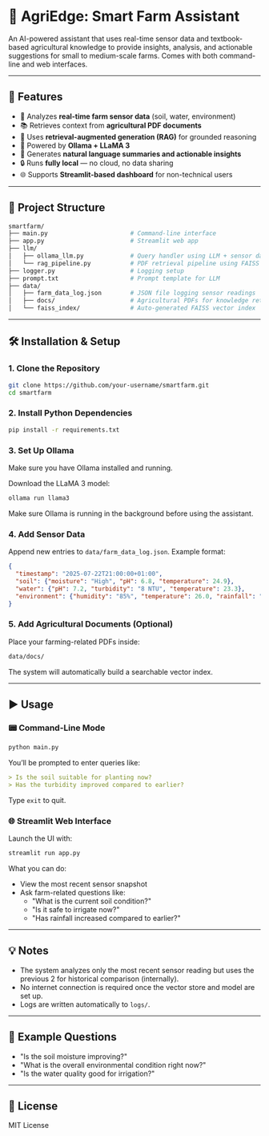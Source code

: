 # 🌾 AgriEdge: Smart Farm Assistant

An AI-powered assistant that uses real-time sensor data and textbook-based agricultural knowledge to provide insights, analysis, and actionable suggestions for small to medium-scale farms. Comes with both command-line and web interfaces.

---

## 🚀 Features

- 📡 Analyzes **real-time farm sensor data** (soil, water, environment)
- 📚 Retrieves context from **agricultural PDF documents**
- 🤖 Uses **retrieval-augmented generation (RAG)** for grounded reasoning
- 🧠 Powered by **Ollama + LLaMA 3**
- 📝 Generates **natural language summaries and actionable insights**
- 🔒 Runs **fully local** — no cloud, no data sharing
- 🌐 Supports **Streamlit-based dashboard** for non-technical users

---

## 📁 Project Structure

```bash
smartfarm/
├── main.py                       # Command-line interface
├── app.py                        # Streamlit web app
├── llm/
│   ├── ollama_llm.py             # Query handler using LLM + sensor data + RAG
│   └── rag_pipeline.py           # PDF retrieval pipeline using FAISS
├── logger.py                     # Logging setup
├── prompt.txt                    # Prompt template for LLM
├── data/
│   ├── farm_data_log.json        # JSON file logging sensor readings
│   ├── docs/                     # Agricultural PDFs for knowledge retrieval
│   └── faiss_index/              # Auto-generated FAISS vector index
```

---

## 🛠️ Installation & Setup

### 1. Clone the Repository

```bash
git clone https://github.com/your-username/smartfarm.git
cd smartfarm
```

### 2. Install Python Dependencies

```bash
pip install -r requirements.txt
```

### 3. Set Up Ollama

Make sure you have Ollama installed and running.

Download the LLaMA 3 model:

```bash
ollama run llama3
```

Make sure Ollama is running in the background before using the assistant.

### 4. Add Sensor Data

Append new entries to `data/farm_data_log.json`. Example format:

```json
{
  "timestamp": "2025-07-22T21:00:00+01:00",
  "soil": {"moisture": "High", "pH": 6.8, "temperature": 24.9},
  "water": {"pH": 7.2, "turbidity": "8 NTU", "temperature": 23.3},
  "environment": {"humidity": "85%", "temperature": 26.0, "rainfall": "Moderate"}
}
```

### 5. Add Agricultural Documents (Optional)

Place your farming-related PDFs inside:

```bash
data/docs/
```

The system will automatically build a searchable vector index.

---

## ▶️ Usage

### 📟 Command-Line Mode

```bash
python main.py
```

You’ll be prompted to enter queries like:

```markdown
> Is the soil suitable for planting now?
> Has the turbidity improved compared to earlier?
```

Type `exit` to quit.

### 🌐 Streamlit Web Interface

Launch the UI with:

```bash
streamlit run app.py
```

What you can do:

- View the most recent sensor snapshot
- Ask farm-related questions like:
  - "What is the current soil condition?"
  - "Is it safe to irrigate now?"
  - "Has rainfall increased compared to earlier?"

---

## 💡 Notes

- The system analyzes only the most recent sensor reading but uses the previous 2 for historical comparison (internally).
- No internet connection is required once the vector store and model are set up.
- Logs are written automatically to `logs/`.

---

## 🧪 Example Questions

- "Is the soil moisture improving?"
- "What is the overall environmental condition right now?"
- "Is the water quality good for irrigation?"

---

## 📄 License

MIT License
